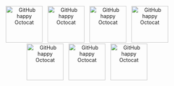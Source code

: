<div align="center">
  <img src="https://github.com/images/mona-happy.gif" alt="GitHub happy Octocat" width="100" style="margin: 0 5px;">
  <img src="https://github.com/images/mona-happy.gif" alt="GitHub happy Octocat" width="100" style="margin: 0 5px;">
  <img src="https://github.com/images/mona-happy.gif" alt="GitHub happy Octocat" width="100" style="margin: 0 5px;">
  <img src="https://github.com/images/mona-happy.gif" alt="GitHub happy Octocat" width="100" style="margin: 0 5px;">
  <img src="https://github.com/images/mona-happy.gif" alt="GitHub happy Octocat" width="100" style="margin: 0 5px;">
  <img src="https://github.com/images/mona-happy.gif" alt="GitHub happy Octocat" width="100" style="margin: 0 5px;">
  <img src="https://github.com/images/mona-happy.gif" alt="GitHub happy Octocat" width="100" style="margin: 0 5px;">
</div>
